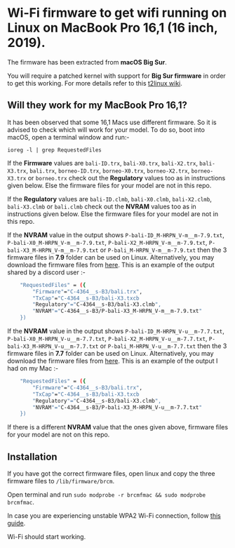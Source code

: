 # Wi-Fi firmware to get wifi running on Linux on MacBook Pro 16,1 (16 inch, 2019).

The firmware has been extracted from **macOS Big Sur**.

You will require a patched kernel with support for **Big Sur firmware** in order to get this working. For more details refer to this [t2linux wiki].

## Will they work for my MacBook Pro 16,1?

It has been observed that some 16,1 Macs use different firmware. So it is advised to check which will work for your model. To do so, boot into macOS, open a terminal window and run:-

`ioreg -l | grep RequestedFiles`

If the **Firmware** values are `bali-ID.trx`, `bali-X0.trx`, `bali-X2.trx`, `bali-X3.trx`, `bali.trx`, `borneo-ID.trx`, `borneo-X0.trx`, `borneo-X2.trx`, `borneo-X3.trx` or `borneo.trx` check out the **Regulatory** values too as in instructions given below. Else the firmware files for your model are not in this repo.

If the **Regulatory** values are `bali-ID.clmb`, `bali-X0.clmb`, `bali-X2.clmb`, `bali-X3.clmb` or `bali.clmb` check out the **NVRAM** values too as in instructions given below. Else the firmware files for your model are not in this repo.

If the **NVRAM** value in the output shows `P-bali-ID_M-HRPN_V-m__m-7.9.txt`, `P-bali-X0_M-HRPN_V-m__m-7.9.txt`, `P-bali-X2_M-HRPN_V-m__m-7.9.txt`, `P-bali-X3_M-HRPN_V-m__m-7.9.txt` or `P-bali_M-HRPN_V-m__m-7.9.txt` then the 3 firmware files in **7.9** folder can be used on Linux. Alternatively, you may download the firmware files from [here](https://github.com/AdityaGarg8/mbp-16.1-wifi-firmware/releases/tag/7.9). This is an example of the output shared by a discord user :-

```sh
    "RequestedFiles" = ({
        "Firmware"="C-4364__s-B3/bali.trx",
        "TxCap"="C-4364__s-B3/bali-X3.txcb
        "Regulatory"="C-4364__s-B3/bali-X3.clmb",
        "NVRAM"="C-4364__s-B3/P-bali-X3_M-HRPN_V-m__m-7.9.txt"
    })
```
If the **NVRAM** value in the output shows `P-bali-ID_M-HRPN_V-u__m-7.7.txt`, `P-bali-X0_M-HRPN_V-u__m-7.7.txt`, `P-bali-X2_M-HRPN_V-u__m-7.7.txt`, `P-bali-X3_M-HRPN_V-u__m-7.7.txt` or `P-bali_M-HRPN_V-u__m-7.7.txt` then the 3 firmware files in **7.7** folder can be used on Linux. Alternatively, you may download the firmware files from [here](https://github.com/AdityaGarg8/mbp-16.1-wifi-firmware/releases/tag/7.7). This is an example of the output I had on my Mac :-

```sh
    "RequestedFiles" = ({
        "Firmware"="C-4364__s-B3/bali.trx",
        "TxCap"="C-4364__s-B3/bali-X3.txcb
        "Regulatory"="C-4364__s-B3/bali-X3.clmb",
        "NVRAM"="C-4364__s-B3/P-bali-X3_M-HRPN_V-u__m-7.7.txt"
    })
```
If there is a different **NVRAM** value that the ones given above, firmware files for your model are not on this repo.

## Installation

If you have got the correct firmware files, open linux and copy the three firmware files to `/lib/firmware/brcm`.

Open terminal and run `sudo modprobe -r brcmfmac && sudo modprobe brcmfmac`.

In case you are experiencing unstable WPA2 Wi-Fi connection, follow [this guide](https://wiki.t2linux.org/guides/wifi/#fixing-unstable-wpa2-using-iwd).

Wi-Fi should start working.

[t2linux wiki]: https://wiki.t2linux.org/guides/wifi/
